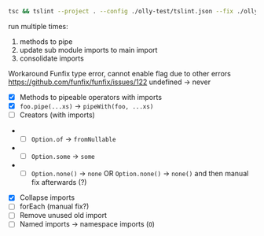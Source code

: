 ```bash
tsc && tslint --project . --config ./olly-test/tslint.json --fix ./olly-test/main.ts
```

run multiple times:
1. methods to pipe
2. update sub module imports to main import
3. consolidate imports

Workaround Funfix type error, cannot enable flag due to other errors
https://github.com/funfix/funfix/issues/122
undefined -> never


- [x] Methods to pipeable operators with imports
- [x] `foo.pipe(...xs)` -> `pipeWith(foo, ...xs)`
- [ ] Creators (with imports)
- - [ ] `Option.of` -> `fromNullable`
- - [ ] `Option.some` -> `some`
- - [ ] `Option.none()` -> `none` OR `Option.none()` -> `none()` and then manual fix afterwards (?)
- [x] Collapse imports
- [ ] forEach (manual fix?)
- [ ] Remove unused old import
- [ ] Named imports -> namespace imports (`O`)